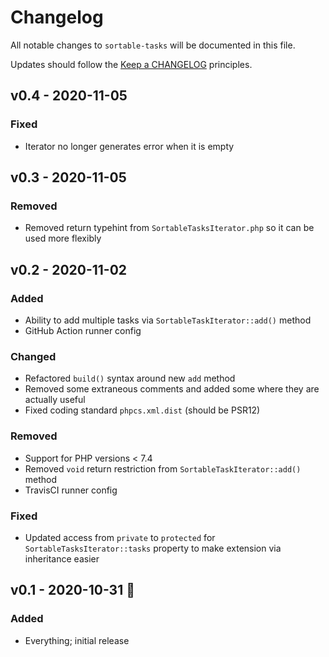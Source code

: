 # Changelog

All notable changes to `sortable-tasks` will be documented in this file.

Updates should follow the [Keep a CHANGELOG](http://keepachangelog.com/) principles.

## v0.4 - 2020-11-05
### Fixed
- Iterator no longer generates error when it is empty

## v0.3 - 2020-11-05
### Removed
- Removed return typehint from `SortableTasksIterator.php` so it can be used more flexibly

## v0.2 - 2020-11-02
### Added
- Ability to add multiple tasks via `SortableTaskIterator::add()` method
- GitHub Action runner config 
 
### Changed
- Refactored `build()` syntax around new `add` method
- Removed some extraneous comments and added some where they are actually useful 
- Fixed coding standard `phpcs.xml.dist` (should be PSR12) 
 
### Removed
- Support for PHP versions < 7.4
- Removed `void` return restriction from `SortableTaskIterator::add()` method
- TravisCI runner config

### Fixed
- Updated access from `private` to `protected` for `SortableTasksIterator::tasks` property to make extension via 
  inheritance easier 

## v0.1 - 2020-10-31 🎃
### Added
- Everything; initial release
